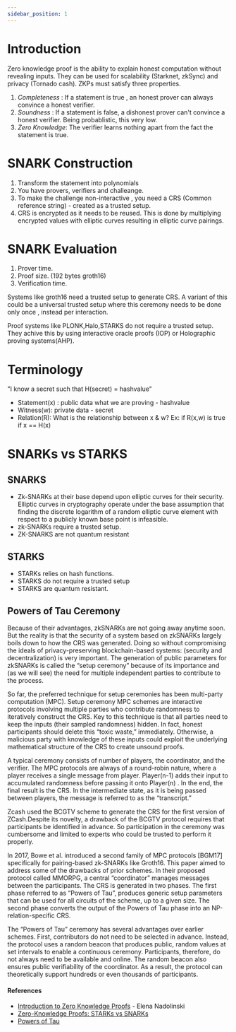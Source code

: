 ```yaml
---
sidebar_position: 1
---
```


# Introduction

Zero knowledge proof is the ability to explain honest computation without revealing inputs. They can be used for 
scalability (Starknet, zkSync) and privacy (Tornado cash). ZKPs must satisfy three properties.

1. _Completeness_ : If a statement is true , an honest prover can always convince a honest verifier.
2. _Soundness_ : If a statement is false, a dishonest prover can't convince a honest verifier. Being probablistic, this 
very low.
3. _Zero Knowledge_: The verifier learns nothing apart from the fact the statement is true.


# SNARK Construction

1. Transform the statement into polynomials
2. You have provers, verifiers and challeange.
3. To make the challenge non-interactive , you need a CRS (Common reference string) - created as a trusted setup.
4. CRS is encrypted as it needs to be reused. This is done by multiplying encrypted values with elliptic curves 
resulting in elliptic curve pairings.

# SNARK Evaluation
1. Prover time.
2. Proof size. (192 bytes groth16)
3. Verification time.

Systems like groth16 need a trusted setup to generate CRS. A variant of this could be a universal trusted setup where
this ceremony needs to be done only once , instead per interaction. 

Proof systems like PLONK,Halo,STARKS do not require
a trusted setup. They achive this by using interactive oracle proofs (IOP) or Holographic proving systems(AHP).

# Terminology

"I know a secret such that H(secret) = hashvalue"

- Statement(x) : public data what we are proving - hashvalue
- Witness(w): private data - secret
- Relation(R): What is the relationship between x & w? Ex: if R(x,w) is true if x == H(x)


# SNARKs vs STARKS

## SNARKS
-  Zk-SNARKs at their base depend upon elliptic curves for their security. Elliptic curves in cryptography operate under
the base assumption that finding the discrete logarithm of a random elliptic curve element with respect to a publicly
known base point is infeasible.
- zk-SNARKs require a trusted setup.
- ZK-SNARKS are not quantum resistant

## STARKS

- STARKs relies on hash functions.
- STARKS do not require a trusted setup
- STARKS are quantum resistant.



## Powers of Tau Ceremony

Because of their advantages, zkSNARKs are not going away anytime soon. But the reality is that the security of a system 
based on zkSNARKs largely boils down to how the CRS was generated. Doing so without compromising the ideals of 
privacy-preserving blockchain-based systems: (security and decentralization) is very important. The generation of 
public parameters for zkSNARKs is called the “setup ceremony” because of its importance and (as we will see) 
the need for multiple independent parties to contribute to the process.


So far, the preferred technique for setup ceremonies has been multi-party computation (MPC). Setup ceremony MPC schemes 
are interactive protocols involving multiple parties who contribute randomness to iteratively construct the CRS. 
Key to this technique is that all parties need to keep the inputs (their sampled randomness) hidden. In fact, 
honest participants should delete this “toxic waste,” immediately. Otherwise, a malicious party with knowledge 
of these inputs could exploit the underlying mathematical structure of the CRS to create unsound proofs.


A typical ceremony consists of number of players, the coordinator, and the verifier. The MPC protocols are always of a 
round-robin nature, where a player receives a single message from player. Player(n-1) adds their input to accumulated 
randomness before passing it onto Player(n) . In the end, the final result is the CRS. 
In the intermediate state, as it is being passed between players, the message is referred to as the “transcript.”

Zcash used the BCGTV scheme to generate the CRS for the first version of ZCash.Despite its novelty, a drawback of the
BCGTV protocol requires that participants be identified in advance. So participation in the ceremony was cumbersome 
and limited to experts who could be trusted to perform it properly.

In 2017, Bowe et al. introduced a second family of MPC protocols [BGM17] specifically for pairing-based zk-SNARKs 
like Groth16. This paper aimed to address some of the drawbacks of prior schemes. In their proposed protocol called 
MMORPG, a central “coordinator” manages messages between the participants. The CRS is generated in two phases. 
The first phase referred to as “Powers of Tau”, produces generic setup parameters that can be used for all 
circuits of the scheme, up to a given size. The second phase converts the output of the Powers of Tau phase 
into an NP-relation-specific CRS.

The “Powers of Tau” ceremony has several advantages over earlier schemes. First, contributors do not need to be selected
in advance. Instead, the protocol uses a random beacon that produces public, random values at set intervals to enable
a continuous ceremony. Participants, therefore, do not always need to be available and online. The random beacon also 
ensures public verifiability of the coordinator. As a result, the protocol can theoretically support 
hundreds or even thousands of participants.

#### References

 - [Introduction to Zero Knowledge Proofs](https://www.youtube.com/watch?v=BT88s7_VtC8&t=37s) - Elena Nadolinski
 - [Zero-Knowledge Proofs: STARKs vs SNARKs](https://consensys.net/blog/blockchain-explained/zero-knowledge-proofs-starks-vs-snarks/)
 - [Powers of Tau](https://zkproof.org/2021/06/30/setup-ceremonies/)